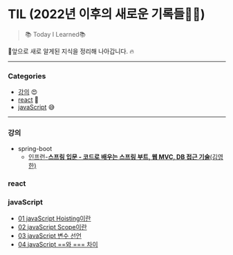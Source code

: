 # TIL (2022년 이후의 새로운 기록들👨‍💻)

>:books: Today I Learned​ :books: 

👻앞으로 새로 알게된 지식을 정리해 나아갑니다. 🔥

***

### Categories

* [강의](#강의) 😍
* [react](#react) 🤩
* [javaScript](#javaScript) 😅

***

### 강의

- spring-boot
  - [인프런-**스프링 입문 - 코드로 배우는 스프링 부트, 웹 MVC, DB 접근 기술**(김영한)](./강의/springboot/스프링입문_김영한)

### react

### javaScript

- [01 javaScript Hoisting이란](./javaScript/01_javaScript_Hoisting이란.md)
- [02 javaScript Scope이란](./javaScript/02_javaScript_Scope이란.md)
- [03 javaScript 변수 선언](./javaScript/03_javaScript_변수선언.md)
- [04 javaScript ==와 === 차이](./javaScript/04_javaScript_==와===.md)

